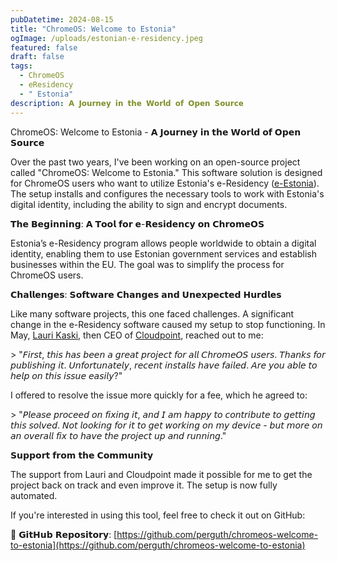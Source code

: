 ```yaml
---
pubDatetime: 2024-08-15
title: "ChromeOS: Welcome to Estonia"
ogImage: /uploads/estonian-e-residency.jpeg
featured: false
draft: false
tags:
  - ChromeOS
  - eResidency
  - " Estonia"
description: 𝗔 𝗝𝗼𝘂𝗿𝗻𝗲𝘆 𝗶𝗻 𝘁𝗵𝗲 𝗪𝗼𝗿𝗹𝗱 𝗼𝗳 𝗢𝗽𝗲𝗻 𝗦𝗼𝘂𝗿𝗰𝗲
---
```

ChromeOS: Welcome to Estonia - 𝗔 𝗝𝗼𝘂𝗿𝗻𝗲𝘆 𝗶𝗻 𝘁𝗵𝗲 𝗪𝗼𝗿𝗹𝗱 𝗼𝗳 𝗢𝗽𝗲𝗻 𝗦𝗼𝘂𝗿𝗰𝗲

Over the past two years, I've been working on an open-source project called "ChromeOS: Welcome to Estonia." This software solution is designed for ChromeOS users who want to utilize Estonia's e-Residency ([e-Estonia](https://www.linkedin.com/company/e-estonia/)). The setup installs and configures the necessary tools to work with Estonia's digital identity, including the ability to sign and encrypt documents.

𝗧𝗵𝗲 𝗕𝗲𝗴𝗶𝗻𝗻𝗶𝗻𝗴: 𝗔 𝗧𝗼𝗼𝗹 𝗳𝗼𝗿 𝗲-𝗥𝗲𝘀𝗶𝗱𝗲𝗻𝗰𝘆 𝗼𝗻 𝗖𝗵𝗿𝗼𝗺𝗲𝗢𝗦

Estonia’s e-Residency program allows people worldwide to obtain a digital identity, enabling them to use Estonian government services and establish businesses within the EU. The goal was to simplify the process for ChromeOS users.

𝗖𝗵𝗮𝗹𝗹𝗲𝗻𝗴𝗲𝘀: 𝗦𝗼𝗳𝘁𝘄𝗮𝗿𝗲 𝗖𝗵𝗮𝗻𝗴𝗲𝘀 𝗮𝗻𝗱 𝗨𝗻𝗲𝘅𝗽𝗲𝗰𝘁𝗲𝗱 𝗛𝘂𝗿𝗱𝗹𝗲𝘀

Like many software projects, this one faced challenges. A significant change in the e-Residency software caused my setup to stop functioning. In May, [Lauri Kaski](https://www.linkedin.com/in/laurikaski/), then CEO of [Cloudpoint](https://www.linkedin.com/company/cloudpoint-oy/), reached out to me:

\> "𝘍𝘪𝘳𝘴𝘵, 𝘵𝘩𝘪𝘴 𝘩𝘢𝘴 𝘣𝘦𝘦𝘯 𝘢 𝘨𝘳𝘦𝘢𝘵 𝘱𝘳𝘰𝘫𝘦𝘤𝘵 𝘧𝘰𝘳 𝘢𝘭𝘭 𝘊𝘩𝘳𝘰𝘮𝘦𝘖𝘚 𝘶𝘴𝘦𝘳𝘴. 𝘛𝘩𝘢𝘯𝘬𝘴 𝘧𝘰𝘳 𝘱𝘶𝘣𝘭𝘪𝘴𝘩𝘪𝘯𝘨 𝘪𝘵. 𝘜𝘯𝘧𝘰𝘳𝘵𝘶𝘯𝘢𝘵𝘦𝘭𝘺, 𝘳𝘦𝘤𝘦𝘯𝘵 𝘪𝘯𝘴𝘵𝘢𝘭𝘭𝘴 𝘩𝘢𝘷𝘦 𝘧𝘢𝘪𝘭𝘦𝘥. 𝘈𝘳𝘦 𝘺𝘰𝘶 𝘢𝘣𝘭𝘦 𝘵𝘰 𝘩𝘦𝘭𝘱 𝘰𝘯 𝘵𝘩𝘪𝘴 𝘪𝘴𝘴𝘶𝘦 𝘦𝘢𝘴𝘪𝘭𝘺?"

I offered to resolve the issue more quickly for a fee, which he agreed to:

\> "𝘗𝘭𝘦𝘢𝘴𝘦 𝘱𝘳𝘰𝘤𝘦𝘦𝘥 𝘰𝘯 𝘧𝘪𝘹𝘪𝘯𝘨 𝘪𝘵, 𝘢𝘯𝘥 𝘐 𝘢𝘮 𝘩𝘢𝘱𝘱𝘺 𝘵𝘰 𝘤𝘰𝘯𝘵𝘳𝘪𝘣𝘶𝘵𝘦 𝘵𝘰 𝘨𝘦𝘵𝘵𝘪𝘯𝘨 𝘵𝘩𝘪𝘴 𝘴𝘰𝘭𝘷𝘦𝘥. 𝘕𝘰𝘵 𝘭𝘰𝘰𝘬𝘪𝘯𝘨 𝘧𝘰𝘳 𝘪𝘵 𝘵𝘰 𝘨𝘦𝘵 𝘸𝘰𝘳𝘬𝘪𝘯𝘨 𝘰𝘯 𝘮𝘺 𝘥𝘦𝘷𝘪𝘤𝘦 - 𝘣𝘶𝘵 𝘮𝘰𝘳𝘦 𝘰𝘯 𝘢𝘯 𝘰𝘷𝘦𝘳𝘢𝘭𝘭 𝘧𝘪𝘹 𝘵𝘰 𝘩𝘢𝘷𝘦 𝘵𝘩𝘦 𝘱𝘳𝘰𝘫𝘦𝘤𝘵 𝘶𝘱 𝘢𝘯𝘥 𝘳𝘶𝘯𝘯𝘪𝘯𝘨."

𝗦𝘂𝗽𝗽𝗼𝗿𝘁 𝗳𝗿𝗼𝗺 𝘁𝗵𝗲 𝗖𝗼𝗺𝗺𝘂𝗻𝗶𝘁𝘆

The support from Lauri and Cloudpoint made it possible for me to get the project back on track and even improve it. The setup is now fully automated.

If you're interested in using this tool, feel free to check it out on GitHub:

🔗 𝗚𝗶𝘁𝗛𝘂𝗯 𝗥𝗲𝗽𝗼𝘀𝗶𝘁𝗼𝗿𝘆: [https://github.com/perguth/chromeos-welcome-to-estonia](https://github.com/perguth/chromeos-welcome-to-estonia)